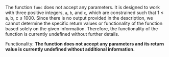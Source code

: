 The function `func` does not accept any parameters. It is designed to work with three positive integers, `a`, `b`, and `c`, which are constrained such that 1 ≤ a, b, c ≤ 1000. Since there is no output provided in the description, we cannot determine the specific return values or functionality of the function based solely on the given information. Therefore, the functionality of the function is currently undefined without further details. 

Functionality: **The function does not accept any parameters and its return value is currently undefined without additional information.**